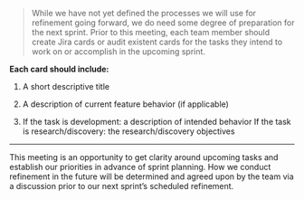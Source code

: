 > While we have not yet defined the processes we will use for refinement going forward, we do need some degree of preparation for the next sprint. Prior to this meeting, each team member should create Jira cards or audit existent cards for the tasks they intend to work on or accomplish in the upcoming sprint.

**Each card should include:**

  1.  A short descriptive title

  2.  A description of current feature behavior (if applicable)

  3.  If the task is development: a description of intended behavior
  If the task is research/discovery: the research/discovery objectives

  ___

This meeting is an opportunity to get clarity around upcoming tasks and establish our priorities in advance of sprint planning. How we conduct refinement in the future will be determined and agreed upon by the team via a discussion prior to our next sprint’s scheduled refinement.
